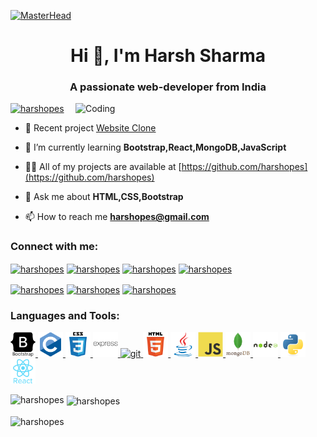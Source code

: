 [![MasterHead](https://external-content.duckduckgo.com/iu/?u=https%3A%2F%2Fhnwebmarketingseo.files.wordpress.com%2F2018%2F06%2Fgiphy.gif%3Fw%3D1108&f=1&nofb=1&ipt=a8f493b8117db11d406013c429c284023efcc32b552d586e7e471457d641dc40&ipo=images)](https://github.com/harshopes)
<h1 align="center">Hi 👋, I'm Harsh Sharma</h1>
<h3 align="center">A passionate web-developer from India</h3>
<img align="right" alt="Coding" width="400" src="https://external-content.duckduckgo.com/iu/?u=https%3A%2F%2Fwww.codecorners.com%2Fwp-content%2Fuploads%2F2018%2F05%2Fsenior-front-end-developer-openings-1.gif&f=1&nofb=1&ipt=c670e4785093a150376b224da566c3975071ef297bfff9723c086d9ed1031322&ipo=images">

<p align="left"> <a href="https://twitter.com/harshopes" target="blank"><img src="https://img.shields.io/twitter/follow/harshopes?logo=twitter&style=for-the-badge" alt="harshopes" /></a> </p>

- 🔭 Recent project [Website Clone](https://harshopes.github.io/UsabilityClone/)

- 🌱 I’m currently learning **Bootstrap,React,MongoDB,JavaScript**

- 👨‍💻 All of my projects are available at [https://github.com/harshopes](https://github.com/harshopes)

- 💬 Ask me about **HTML,CSS,Bootstrap**

- 📫 How to reach me **harshopes@gmail.com**

<h3 align="left">Connect with me:</h3>
<p align="left">

<a href="https://twitter.com/harshopes" target="blank"><img align="center" src="https://raw.githubusercontent.com/rahuldkjain/github-profile-readme-generator/master/src/images/icons/Social/twitter.svg" alt="harshopes" height="30" width="40" /></a>
<a href="https://linkedin.com/in/harshopes" target="blank"><img align="center" src="https://raw.githubusercontent.com/rahuldkjain/github-profile-readme-generator/master/src/images/icons/Social/linked-in-alt.svg" alt="harshopes" height="30" width="40" /></a>
<a href="https://instagram.com/harshopes" target="blank"><img align="center" src="https://raw.githubusercontent.com/rahuldkjain/github-profile-readme-generator/master/src/images/icons/Social/instagram.svg" alt="harshopes" height="30" width="40" /></a>
  <a href="https://auth.geeksforgeeks.org/user/harshopes" target="blank"><img align="center" src="https://raw.githubusercontent.com/rahuldkjain/github-profile-readme-generator/master/src/images/icons/Social/geeks-for-geeks.svg" alt="harshopes" height="30" width="40" /></a>
</p>
  <a href="https://codepen.io/harshopes" target="blank"><img align="center" src="https://raw.githubusercontent.com/rahuldkjain/github-profile-readme-generator/master/src/images/icons/Social/codepen.svg" alt="harshopes" height="30" width="40" /></a>
<a href="https://www.hackerrank.com/harshopes" target="blank"><img align="center" src="https://raw.githubusercontent.com/rahuldkjain/github-profile-readme-generator/master/src/images/icons/Social/hackerrank.svg" alt="harshopes" height="30" width="40" /></a>
<a href="https://www.hackerearth.com/harshopes" target="blank"><img align="center" src="https://raw.githubusercontent.com/rahuldkjain/github-profile-readme-generator/master/src/images/icons/Social/hackerearth.svg" alt="harshopes" height="30" width="40" /></a>


<h3 align="left">Languages and Tools:</h3>
<p align="left"> <a href="https://getbootstrap.com" target="_blank" rel="noreferrer"> <img src="https://raw.githubusercontent.com/devicons/devicon/master/icons/bootstrap/bootstrap-plain-wordmark.svg" alt="bootstrap" width="40" height="40"/> </a> <a href="https://www.cprogramming.com/" target="_blank" rel="noreferrer"> <img src="https://raw.githubusercontent.com/devicons/devicon/master/icons/c/c-original.svg" alt="c" width="40" height="40"/> </a> <a href="https://www.w3schools.com/css/" target="_blank" rel="noreferrer"> <img src="https://raw.githubusercontent.com/devicons/devicon/master/icons/css3/css3-original-wordmark.svg" alt="css3" width="40" height="40"/> </a> <a href="https://expressjs.com" target="_blank" rel="noreferrer"> <img src="https://raw.githubusercontent.com/devicons/devicon/master/icons/express/express-original-wordmark.svg" alt="express" width="40" height="40"/> </a> <a href="https://git-scm.com/" target="_blank" rel="noreferrer"> <img src="https://www.vectorlogo.zone/logos/git-scm/git-scm-icon.svg" alt="git" width="40" height="40"/> </a> <a href="https://www.w3.org/html/" target="_blank" rel="noreferrer"> <img src="https://raw.githubusercontent.com/devicons/devicon/master/icons/html5/html5-original-wordmark.svg" alt="html5" width="40" height="40"/> </a> <a href="https://www.java.com" target="_blank" rel="noreferrer"> <img src="https://raw.githubusercontent.com/devicons/devicon/master/icons/java/java-original.svg" alt="java" width="40" height="40"/> </a> <a href="https://developer.mozilla.org/en-US/docs/Web/JavaScript" target="_blank" rel="noreferrer"> <img src="https://raw.githubusercontent.com/devicons/devicon/master/icons/javascript/javascript-original.svg" alt="javascript" width="40" height="40"/> </a> <a href="https://www.mongodb.com/" target="_blank" rel="noreferrer"> <img src="https://raw.githubusercontent.com/devicons/devicon/master/icons/mongodb/mongodb-original-wordmark.svg" alt="mongodb" width="40" height="40"/> </a> <a href="https://nodejs.org" target="_blank" rel="noreferrer"> <img src="https://raw.githubusercontent.com/devicons/devicon/master/icons/nodejs/nodejs-original-wordmark.svg" alt="nodejs" width="40" height="40"/> </a> <a href="https://www.python.org" target="_blank" rel="noreferrer"> <img src="https://raw.githubusercontent.com/devicons/devicon/master/icons/python/python-original.svg" alt="python" width="40" height="40"/> </a> <a href="https://reactjs.org/" target="_blank" rel="noreferrer"> <img src="https://raw.githubusercontent.com/devicons/devicon/master/icons/react/react-original-wordmark.svg" alt="react" width="40" height="40"/> </a> </p>

<p><img align="left" src="https://github-readme-stats.vercel.app/api/top-langs?username=harshopes&show_icons=true&locale=en&layout=compact" alt="harshopes" /></p>

<p>&nbsp;<img align="center" src="https://github-readme-stats.vercel.app/api?username=harshopes&show_icons=true&locale=en" alt="harshopes" /></p>

<p><img align="center" src="https://github-readme-streak-stats.herokuapp.com/?user=harshopes&" alt="harshopes" /></p>
